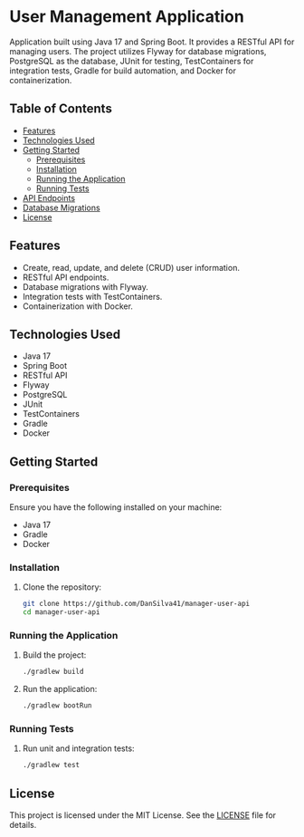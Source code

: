 # User Management Application

Application built using Java 17 and Spring Boot. It provides a RESTful API for managing users. The project utilizes Flyway for database migrations, PostgreSQL as the database, JUnit for testing, TestContainers for integration tests, Gradle for build automation, and Docker for containerization.

## Table of Contents

- [Features](#features)
- [Technologies Used](#technologies-used)
- [Getting Started](#getting-started)
    - [Prerequisites](#prerequisites)
    - [Installation](#installation)
    - [Running the Application](#running-the-application)
    - [Running Tests](#running-tests)
- [API Endpoints](#api-endpoints)
- [Database Migrations](#database-migrations)
- [License](#license)

## Features

- Create, read, update, and delete (CRUD) user information.
- RESTful API endpoints.
- Database migrations with Flyway.
- Integration tests with TestContainers.
- Containerization with Docker.

## Technologies Used

- Java 17
- Spring Boot
- RESTful API
- Flyway
- PostgreSQL
- JUnit
- TestContainers
- Gradle
- Docker

## Getting Started

### Prerequisites

Ensure you have the following installed on your machine:

- Java 17
- Gradle
- Docker

### Installation

1. Clone the repository:

   ```sh
   git clone https://github.com/DanSilva41/manager-user-api
   cd manager-user-api
   ```

### Running the Application

1. Build the project:

   ```sh
   ./gradlew build
   ```

2. Run the application:

   ```sh
   ./gradlew bootRun
   ```

### Running Tests

1. Run unit and integration tests:

   ```sh
   ./gradlew test
   ```

## License

This project is licensed under the MIT License. See the [LICENSE](LICENSE) file for details.